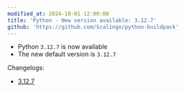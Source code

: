 ```yaml
---
modified_at: 2024-10-01 12:00:00
title: 'Python - New version available: 3.12.7'
github: 'https://github.com/Scalingo/python-buildpack'
---
```


- Python `3.12.7` is now available
- The new default version is `3.12.7`

Changelogs:
- [3.12.7](https://docs.python.org/3.12/whatsnew/changelog.html)
